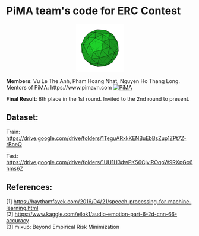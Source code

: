 # PiMA team's code for ERC Contest
<p align="center">
  
<a href="https://www.pimavn.com">  
  <img src="original logo (with background).png" alt="styled" width="128" />
</a>
  
</p>
<strong>Members</strong>: Vu Le The Anh, Pham Hoang Nhat, Nguyen Ho Thang Long. Mentors of PiMA: https://www.pimavn.com
<a href="https://www.pimavn.com">
  <img src="https://colab.research.google.com/assets/colab-badge.svg" alt="PiMA"/>
</a>

<strong>Final Result</strong>: 8th place in the 1st round. Invited to the 2nd round to present.

## Dataset:
Train: https://drive.google.com/drive/folders/1TeguARxkKENBuEbBsZup1ZPt7Z-rBoeQ

Test: https://drive.google.com/drive/folders/1UU1H3dwPKS6CjviROqoW9RXpGo6hms6Z

## References:

[1] https://haythamfayek.com/2016/04/21/speech-processing-for-machine-learning.html
<br />
[2] https://www.kaggle.com/ejlok1/audio-emotion-part-6-2d-cnn-66-accuracy
<br />
[3] mixup: Beyond Empirical Risk Minimization
